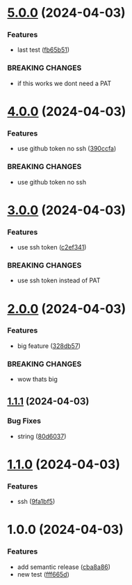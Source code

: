 # [5.0.0](https://github.com/janstfr/testing-semantic/compare/v4.0.0...v5.0.0) (2024-04-03)


### Features

* last test ([fb65b51](https://github.com/janstfr/testing-semantic/commit/fb65b51574981d1aa5f82acf98218c8c96d8d2e0))


### BREAKING CHANGES

* if this works we dont need a PAT

# [4.0.0](https://github.com/janstfr/testing-semantic/compare/v3.0.0...v4.0.0) (2024-04-03)


### Features

* use github token no ssh ([390ccfa](https://github.com/janstfr/testing-semantic/commit/390ccfa3d5455884a575ca44d165c0df7d649c1f))


### BREAKING CHANGES

* use github token no ssh

# [3.0.0](https://github.com/janstfr/testing-semantic/compare/v2.0.0...v3.0.0) (2024-04-03)


### Features

* use ssh token ([c2ef341](https://github.com/janstfr/testing-semantic/commit/c2ef341fdbc15efd07ba29eaff2482b56e82663b))


### BREAKING CHANGES

* use ssh token instead of PAT

# [2.0.0](https://github.com/janstfr/testing-semantic/compare/v1.1.1...v2.0.0) (2024-04-03)


### Features

* big feature ([328db57](https://github.com/janstfr/testing-semantic/commit/328db578266d1fa7b17383850ca4d30b9646a44c))


### BREAKING CHANGES

* wow thats big

## [1.1.1](https://github.com/janstfr/testing-semantic/compare/v1.1.0...v1.1.1) (2024-04-03)


### Bug Fixes

* string ([80d6037](https://github.com/janstfr/testing-semantic/commit/80d60378c3c1bffee268f63bc3c1cfd80d9c2165))

# [1.1.0](https://github.com/janstfr/testing-semantic/compare/v1.0.0...v1.1.0) (2024-04-03)


### Features

* ssh ([9fa1bf5](https://github.com/janstfr/testing-semantic/commit/9fa1bf5b2401d5a7c753b284b5c13db7d2ff6bb7))

# 1.0.0 (2024-04-03)


### Features

* add semantic release ([cba8a86](https://github.com/janstfr/testing-semantic/commit/cba8a86224849b18f4c0970ef5fd3cdba337f329))
* new test ([fff665d](https://github.com/janstfr/testing-semantic/commit/fff665dec2e8c0bf76fdadb6f2e9eed89995a129))
